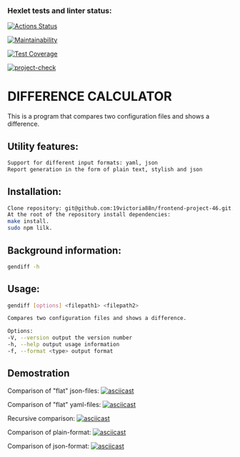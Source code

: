 ### Hexlet tests and linter status:

[![Actions Status](https://github.com/19victoria88n/frontend-project-46/workflows/hexlet-check/badge.svg)](https://github.com/19victoria88n/frontend-project-46/actions)

[![Maintainability](https://api.codeclimate.com/v1/badges/4612d4b87b4ec67324ef/maintainability)](https://codeclimate.com/github/19victoria88n/frontend-project-46/maintainability)

[![Test Coverage](https://api.codeclimate.com/v1/badges/4612d4b87b4ec67324ef/test_coverage)](https://codeclimate.com/github/19victoria88n/frontend-project-46/test_coverage)

[![project-check](https://github.com/19victoria88n/frontend-project-46/actions/workflows/project.check.yml/badge.svg)](https://github.com/19victoria88n/frontend-project-46/actions/workflows/project.check.yml)

# DIFFERENCE CALCULATOR

This is a program that compares two configuration files and shows a difference.

## Utility features:

```sh
Support for different input formats: yaml, json
Report generation in the form of plain text, stylish and json
```

## Installation:

```sh
Clone repository: git@github.com:19victoria88n/frontend-project-46.git.
At the root of the repository install dependencies:
make install.
sudo npm lilk.
```

## Background information:

```sh
gendiff -h
```

## Usage:

```sh
gendiff [options] <filepath1> <filepath2>

Compares two configuration files and shows a difference.

Options:
-V, --version output the version number
-h, --help output usage information
-f, --format <type> output format
```

## Demostration

Comparison of "flat" json-files:
[![asciicast](https://asciinema.org/a/NUx4lKLtSiwHjLYsH0azs8J9k.svg)](https://asciinema.org/a/NUx4lKLtSiwHjLYsH0azs8J9k)

Comparison of "flat" yaml-files:
[![asciicast](https://asciinema.org/a/WzzG1DvGHmS9pOcIopQnKFBZW.svg)](https://asciinema.org/a/WzzG1DvGHmS9pOcIopQnKFBZW)

Recursive comparison:
[![asciicast](https://asciinema.org/a/DqlSIDgl73l3rv6cIYZX9rMJb.svg)](https://asciinema.org/a/DqlSIDgl73l3rv6cIYZX9rMJb)

Comparison of plain-format:
[![asciicast](https://asciinema.org/a/aMC6gelYRVmKmAaiHSipkXcBx.svg)](https://asciinema.org/a/aMC6gelYRVmKmAaiHSipkXcBx)

Comparison of json-format:
[![asciicast](https://asciinema.org/a/aXKaP31WoK7yK6IDus1LZbwW3.svg)](https://asciinema.org/a/aXKaP31WoK7yK6IDus1LZbwW3)
